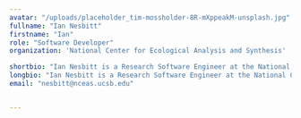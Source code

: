 ```yaml
---
avatar: "/uploads/placeholder_tim-mossholder-8R-mXppeakM-unsplash.jpg"
fullname: "Ian Nesbitt"
firstname: "Ian"
role: "Software Developer"
organization: 'National Center for Ecological Analysis and Synthesis'

shortbio: "Ian Nesbitt is a Research Software Engineer at the National Center for Ecological Analysis and Synthesis, UCSB. Ian helps develop open-source software for use in science as part of the NCEAS Informatics team."
longbio: "Ian Nesbitt is a Research Software Engineer at the National Center for Ecological Analysis and Synthesis, UCSB. Ian helps develop open-source software for use in science as part of the NCEAS Informatics team. He has specific focuses in lightweight metadata compatibility, repository operations, and 3-D visualization. He has helped onboard various member nodes to the DataONE network and works on several other projects housed at NCEAS. Ian has a background in geophysics and earth science and has worked previously in Panama and Antarctica as well as on land and in and waterways around the US."
email: "nesbitt@nceas.ucsb.edu"


---
```

